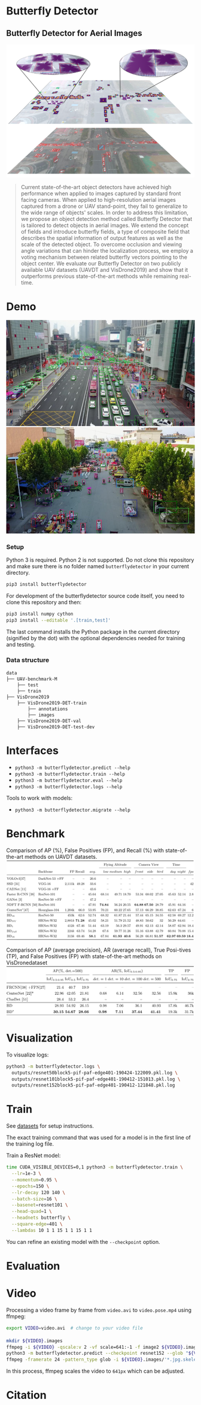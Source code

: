 # Butterfly Detector

## Butterfly Detector for Aerial Images
![pullfigure](docs/assets/butterflypull.png)

> Current state-of-the-art object detectors have achieved high performance
> when applied to images captured by standard front facing cameras. When applied
> to high-resolution aerial images captured from a drone or UAV stand-point,
> they fail to generalize to the wide range of objects' scales. In order to
> address this limitation, we propose an object detection method called
> Butterfly Detector that is tailored to detect objects in aerial images. We
> extend the concept of fields and introduce butterfly fields, a type of
> composite field that describes the spatial information of output features as
> well as the scale of the detected object. To overcome occlusion and viewing
> angle variations that can hinder the localization process, we employ a voting
> mechanism between related butterfly vectors pointing to the object center. We
> evaluate our Butterfly Detector on two publicly available UAV datasets
> (UAVDT and VisDrone2019) and show that it outperforms previous state-of-the-art
> methods while remaining real-time.

# Demo

<!--Solarized dark                                                                               |  Solarized Ocean
:-------------------------------------------------------------------------------------------:|:-------------------------:
![example image with overlaid bbox](docs/assets/0000295_02000_d_0000031.jpg.annotated..jpg)  |  ![example image with overlaid bbox](docs/assets/0000364_01373_d_0000780.jpg.annotated..jpg)-->
![example image with overlaid bbox](docs/assets/0000295_02000_d_0000031.jpg.annotated..jpg) ![example image with overlaid bbox](docs/assets/0000364_01373_d_0000780.jpg.annotated..jpg)
<!--![example image with overlaid bbox](docs/assets/0000295_02000_d_0000031.jpg.annotated..jpg)-->

### Setup

Python 3 is required. Python 2 is not supported.
Do not clone this repository
and make sure there is no folder named `butterflydetector` in your current directory.

```sh
pip3 install butterflydetector
```

For development of the butterflydetector source code itself, you need to clone this repository and then:

```sh
pip3 install numpy cython
pip3 install --editable '.[train,test]'
```

The last command installs the Python package in the current directory
(signified by the dot) with the optional dependencies needed for training and
testing.

### Data structure

    data         
    ├── UAV-benchmark-M
        ├── test
        ├── train
    ├── VisDrone2019
        ├── VisDrone2019-DET-train
            ├── annotations
            ├── images
        ├── VisDrone2019-DET-val
        ├── VisDrone2019-DET-test-dev

# Interfaces

* `python3 -m butterflydetector.predict --help`
* `python3 -m butterflydetector.train --help`
* `python3 -m butterflydetector.eval --help`
* `python3 -m butterflydetector.logs --help`

Tools to work with models:

* `python3 -m butterflydetector.migrate --help`


# Benchmark
Comparison of AP (%), False Positives (FP), and Recall (%) with state-of-the-art methods on UAVDT datasets.
![UAVDT Results](docs/assets/uavdt_results.png)

Comparison of AP (average precision), AR (average recall), True Posi-tives (TP), and False Positives (FP) with state-of-the-art methods on VisDronedataset
![VisDrone Results](docs/assets/visdrone_results.png)


# Visualization

To visualize logs:

```sh
python3 -m butterflydetector.logs \
  outputs/resnet50block5-pif-paf-edge401-190424-122009.pkl.log \
  outputs/resnet101block5-pif-paf-edge401-190412-151013.pkl.log \
  outputs/resnet152block5-pif-paf-edge401-190412-121848.pkl.log
```


# Train

See [datasets](docs/datasets.md) for setup instructions.

The exact training command that was used for a model is in the first
line of the training log file.

Train a ResNet model:

```sh
time CUDA_VISIBLE_DEVICES=0,1 python3 -m butterflydetector.train \
  --lr=1e-3 \
  --momentum=0.95 \
  --epochs=150 \
  --lr-decay 120 140 \
  --batch-size=16 \
  --basenet=resnet101 \
  --head-quad=1 \
  --headnets butterfly \
  --square-edge=401 \
  --lambdas 10 1 1 15 1 1 15 1 1
```

You can refine an existing model with the `--checkpoint` option.

# Evaluation

# Video

Processing a video frame by frame from `video.avi` to `video.pose.mp4` using ffmpeg:

```sh
export VIDEO=video.avi  # change to your video file

mkdir ${VIDEO}.images
ffmpeg -i ${VIDEO} -qscale:v 2 -vf scale=641:-1 -f image2 ${VIDEO}.images/%05d.jpg
python3 -m butterflydetector.predict --checkpoint resnet152 --glob "${VIDEO}.images/*.jpg"
ffmpeg -framerate 24 -pattern_type glob -i ${VIDEO}.images/'*.jpg.skeleton.png' -vf scale=640:-2 -c:v libx264 -pix_fmt yuv420p ${VIDEO}.pose.mp4
```

In this process, ffmpeg scales the video to `641px` which can be adjusted.


<!--# Documentation Pages

* [datasets](docs/datasets.md)
* [Google Colab demo](https://colab.research.google.com/drive/1H8T4ZE6wc0A9xJE4oGnhgHpUpAH5HL7W)
* [studies.ipynb](docs/studies.ipynb)
* [evaluation logs](docs/eval_logs.md)
* [performance analysis](docs/performance.md)-->

# Citation

```

```
